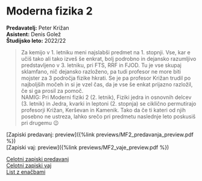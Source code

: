 # Moderna fizika 2
**Predavatelj:** Peter Križan \
**Asistent:** Denis Golež \
**Študijsko leto:** 2022/22 

> Za kemijo v 1. letniku meni najslabši predmet na 1. stopnji. Vse, kar e učiš tako ali tako izveš še enkrat, bolj podrobno in dejansko razumljivo predstavljeno v 3. letniku, pri FTS, RRF in FJOD. Tu je vse skupaj sklamfano, nič dejansko razloženo, pa tudi profesor ne more biti mojster za 3 področja fizike hkrati. Se je pa profesor Križan trudil po najboljših močeh in si je vzel čas, da je vse še enkat prijazno razložil, če si ga prosil za pomoč. \
> NAMIG: Pri Moderni fiziki 2 (2. letnik), Fiziki jedra in osnovnih delcev (3. letnik) in Jedra, kvarki in leptoni (2. stopnja) se ciklično permutirajo profesorji Križan, Kerševan in Kamenik. Tako da če ti kateri od njih posebno ne ustreza, lahko srečo pri predmetu naslednje leto poskusiš pri drugemu 😉

[Zapiski predavanj: preview]({%link previews/MF2_predavanja_preview.pdf %}) \
[Zapiski vaj: preview]({%link previews/MF2_vaje_preview.pdf %})

[Celotni zapiski predavanj](https://drive.google.com/file/d/1JSqR0BxqWDzeB3rNY7Pfmw-X_VQQyPFb/view?usp=sharing) \
[Celotni zapiski vaj](https://drive.google.com/file/d/1vQASUYCSu9fufDE1ZQ1aYIQS-bkJFe2B/view?usp=sharing) \
[List z enačbami](https://drive.google.com/file/d/1GR-bVIpY5XuLzUcCPzwpgfbPFGLQ4nNU/view?usp=sharing)
